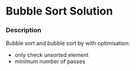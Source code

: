 # Bubble Sort Solution

### Description

Bubble sort and bubble sort by with optimisation:
- only check unsorted element
- minimum number of passes